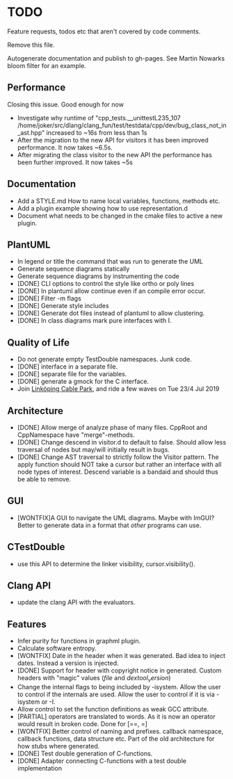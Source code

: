 # TODO
Feature requests, todos etc that aren't covered by code comments.

Remove this file.

Autogenerate documentation and publish to gh-pages. See Martin Nowarks bloom filter for an example.

## Performance
Closing this issue. Good enough for now

 - Investigate why runtime of "cpp_tests.__unittestL235_107 /home/joker/src/dlang/clang_fun/test/testdata/cpp/dev/bug_class_not_in_ast.hpp"
   increased to ~16s from less than 1s
 - After the migration to the new API for visitors it has been improved
   performance.
   It now takes ~6.5s.
 - After migrating the class visitor to the new API the performance has been
   further improved.
   It now takes ~5s

## Documentation
 - Add a STYLE.md
     How to name local variables, functions, methods etc.
 - Add a plugin example showing how to use representation.d
 - Document what needs to be changed in the cmake files to active a new plugin.

## PlantUML
 - In legend or title the command that was run to generate the UML
 - Generate sequence diagrams statically
 - Generate sequence diagrams by instrumenting the code
 - [DONE] CLI options to control the style like ortho or poly lines
 - [DONE] In plantuml allow continue even if an compile error occur.
 - [DONE] Filter -m flags
 - [DONE] Generate style includes
 - [DONE] Generate dot files instead of plantuml to allow clustering.
 - [DONE] In class diagrams mark pure interfaces with I.

## Quality of Life
 - Do not generate empty TestDouble namespaces. Junk code.
 - [DONE] interface in a separate file.
 - [DONE] separate file for the variables.
 - [DONE] generate a gmock for the C interface.
 - Join [Linköping Cable Park](http://www.lkpgwakepark.se/Blimedlem/#medlemsformular), and ride a few waves on Tue 23/4 Jul 2019

## Architecture
 - [DONE] Allow merge of analyze phase of many files.
    CppRoot and CppNamespace have "merge"-methods.
 - [DONE] Change descend in visitor.d to default to false. Should allow less traversal
   of nodes but may/will initially result in bugs.
 - [DONE] Change AST traversal to strictly follow the Visitor pattern. The apply
   function should NOT take a cursor but rather an interface with all node
   types of interest. Descend variable is a bandaid and should thus be able to
   remove.

## GUI
 - [WONTFIX]A GUI to navigate the UML diagrams. Maybe with ImGUI?
    Better to generate data in a format that _other_ programs can use.

## CTestDouble
 - use this API to determine the linker visibility, cursor.visibility().

## Clang API
 - update the clang API with the evaluators.

## Features
 - Infer purity for functions in graphml plugin.
 - Calculate software entropy.
 - [WONTFIX] Date in the header when it was generated.
    Bad idea to inject dates. Instead a version is injected.
 - [DONE] Support for header with copyright notice in generated.
    Custom headers with "magic" values ($file$ and $dextool_version$)
 - Change the internal flags to being included by -isystem.
    Allow the user to control if the internals are used.
    Allow the user to control if it is via -isystem or -I.
 - Allow control to set the function definitions as weak GCC attribute.
 - [PARTIAL] operators are translated to words. As it is now an operator would
   result in broken code.
   Done for [==, =]
 - [WONTFIX] Better control of naming and prefixes. callback namespace, callback
   functions, data structure etc.
   Part of the old architecture for how stubs where generated.
 - [DONE] Test double generation of C-functions.
 - [DONE] Adapter connecting C-functions with a test double implementation
